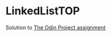 # LinkedListTOP

Solution to [The Odin Project assignment](https://www.theodinproject.com/lessons/javascript-linked-lists)
